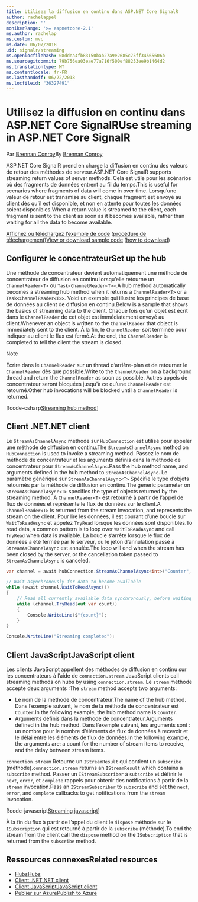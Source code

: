 ```yaml
---
title: Utilisez la diffusion en continu dans ASP.NET Core SignalR
author: rachelappel
description: ''
monikerRange: '>= aspnetcore-2.1'
ms.author: rachelap
ms.custom: mvc
ms.date: 06/07/2018
uid: signalr/streaming
ms.openlocfilehash: 08ddea4fb83150bab27a9e2685c75ff34565606b
ms.sourcegitcommit: 79b756ea03eae77a716f500ef88253ee9b1464d2
ms.translationtype: MT
ms.contentlocale: fr-FR
ms.lasthandoff: 06/22/2018
ms.locfileid: "36327491"
---
```

# <a name="use-streaming-in-aspnet-core-signalr"></a><span data-ttu-id="9ed53-102">Utilisez la diffusion en continu dans ASP.NET Core SignalR</span><span class="sxs-lookup"><span data-stu-id="9ed53-102">Use streaming in ASP.NET Core SignalR</span></span>

<span data-ttu-id="9ed53-103">Par [Brennan Conroy](https://github.com/BrennanConroy)</span><span class="sxs-lookup"><span data-stu-id="9ed53-103">By [Brennan Conroy](https://github.com/BrennanConroy)</span></span>

<span data-ttu-id="9ed53-104">ASP.NET Core SignalR prend en charge la diffusion en continu des valeurs de retour des méthodes de serveur.</span><span class="sxs-lookup"><span data-stu-id="9ed53-104">ASP.NET Core SignalR supports streaming return values of server methods.</span></span> <span data-ttu-id="9ed53-105">Cela est utile pour les scénarios où des fragments de données entrent au fil du temps.</span><span class="sxs-lookup"><span data-stu-id="9ed53-105">This is useful for scenarios where fragments of data will come in over time.</span></span> <span data-ttu-id="9ed53-106">Lorsqu’une valeur de retour est transmise au client, chaque fragment est envoyé au client dès qu’il est disponible, et non en attente pour toutes les données soient disponibles.</span><span class="sxs-lookup"><span data-stu-id="9ed53-106">When a return value is streamed to the client, each fragment is sent to the client as soon as it becomes available, rather than waiting for all the data to become available.</span></span>

<span data-ttu-id="9ed53-107">[Affichez ou téléchargez l’exemple de code](https://github.com/aspnet/Docs/tree/live/aspnetcore/signalr/streaming/sample) ([procédure de téléchargement](xref:tutorials/index#how-to-download-a-sample))</span><span class="sxs-lookup"><span data-stu-id="9ed53-107">[View or download sample code](https://github.com/aspnet/Docs/tree/live/aspnetcore/signalr/streaming/sample) ([how to download](xref:tutorials/index#how-to-download-a-sample))</span></span>

## <a name="set-up-the-hub"></a><span data-ttu-id="9ed53-108">Configurer le concentrateur</span><span class="sxs-lookup"><span data-stu-id="9ed53-108">Set up the hub</span></span>

<span data-ttu-id="9ed53-109">Une méthode de concentrateur devient automatiquement une méthode de concentrateur de diffusion en continu lorsqu’elle retourne un `ChannelReader<T>` ou `Task<ChannelReader<T>>`.</span><span class="sxs-lookup"><span data-stu-id="9ed53-109">A hub method automatically becomes a streaming hub method when it returns a `ChannelReader<T>` or a `Task<ChannelReader<T>>`.</span></span> <span data-ttu-id="9ed53-110">Voici un exemple qui illustre les principes de base de données au client de diffusion en continu.</span><span class="sxs-lookup"><span data-stu-id="9ed53-110">Below is a sample that shows the basics of streaming data to the client.</span></span> <span data-ttu-id="9ed53-111">Chaque fois qu’un objet est écrit dans le `ChannelReader` de cet objet est immédiatement envoyé au client.</span><span class="sxs-lookup"><span data-stu-id="9ed53-111">Whenever an object is written to the `ChannelReader` that object is immediately sent to the client.</span></span> <span data-ttu-id="9ed53-112">À la fin, le `ChannelReader` soit terminée pour indiquer au client le flux est fermé.</span><span class="sxs-lookup"><span data-stu-id="9ed53-112">At the end, the `ChannelReader` is completed to tell the client the stream is closed.</span></span>

> [!NOTE]
> <span data-ttu-id="9ed53-113">Écrire dans le `ChannelReader` sur un thread d’arrière-plan et de retourner le `ChannelReader` dès que possible.</span><span class="sxs-lookup"><span data-stu-id="9ed53-113">Write to the `ChannelReader` on a background thread and return the `ChannelReader` as soon as possible.</span></span> <span data-ttu-id="9ed53-114">Autres appels de concentrateur seront bloquées jusqu'à ce qu’une `ChannelReader` est retourné.</span><span class="sxs-lookup"><span data-stu-id="9ed53-114">Other hub invocations will be blocked until a `ChannelReader` is returned.</span></span>

[!code-csharp[Streaming hub method](streaming/sample/Hubs/StreamHub.cs?range=10-34)]

## <a name="net-client"></a><span data-ttu-id="9ed53-115">Client .NET</span><span class="sxs-lookup"><span data-stu-id="9ed53-115">.NET client</span></span>

<span data-ttu-id="9ed53-116">Le `StreamAsChannelAsync` méthode sur `HubConnection` est utilisé pour appeler une méthode de diffusion en continu.</span><span class="sxs-lookup"><span data-stu-id="9ed53-116">The `StreamAsChannelAsync` method on `HubConnection` is used to invoke a streaming method.</span></span> <span data-ttu-id="9ed53-117">Passez le nom de méthode de concentrateur et les arguments définis dans la méthode de concentrateur pour `StreamAsChannelAsync`.</span><span class="sxs-lookup"><span data-stu-id="9ed53-117">Pass the hub method name, and arguments defined in the hub method to `StreamAsChannelAsync`.</span></span> <span data-ttu-id="9ed53-118">Le paramètre générique sur `StreamAsChannelAsync<T>` Spécifie le type d’objets retournés par la méthode de diffusion en continu.</span><span class="sxs-lookup"><span data-stu-id="9ed53-118">The generic parameter on `StreamAsChannelAsync<T>` specifies the type of objects returned by the streaming method.</span></span> <span data-ttu-id="9ed53-119">A `ChannelReader<T>` est retourné à partir de l’appel de flux de données et représente le flux de données sur le client.</span><span class="sxs-lookup"><span data-stu-id="9ed53-119">A `ChannelReader<T>` is returned from the stream invocation, and represents the stream on the client.</span></span> <span data-ttu-id="9ed53-120">Pour lire les données, il est courant d’une boucle sur `WaitToReadAsync` et appelez `TryRead` lorsque les données sont disponibles.</span><span class="sxs-lookup"><span data-stu-id="9ed53-120">To read data, a common pattern is to loop over `WaitToReadAsync` and call `TryRead` when data is available.</span></span> <span data-ttu-id="9ed53-121">La boucle s’arrête lorsque le flux de données a été fermée par le serveur, ou le jeton d’annulation passé à `StreamAsChannelAsync` est annulée.</span><span class="sxs-lookup"><span data-stu-id="9ed53-121">The loop will end when the stream has been closed by the server, or the cancellation token passed to `StreamAsChannelAsync` is canceled.</span></span>

```csharp
var channel = await hubConnection.StreamAsChannelAsync<int>("Counter", 10, 500, CancellationToken.None);

// Wait asynchronously for data to become available
while (await channel.WaitToReadAsync())
{
    // Read all currently available data synchronously, before waiting for more data
    while (channel.TryRead(out var count))
    {
        Console.WriteLine($"{count}");
    }
}

Console.WriteLine("Streaming completed");
```

## <a name="javascript-client"></a><span data-ttu-id="9ed53-122">Client JavaScript</span><span class="sxs-lookup"><span data-stu-id="9ed53-122">JavaScript client</span></span>

<span data-ttu-id="9ed53-123">Les clients JavaScript appellent des méthodes de diffusion en continu sur les concentrateurs à l’aide de `connection.stream`.</span><span class="sxs-lookup"><span data-stu-id="9ed53-123">JavaScript clients call streaming methods on hubs by using `connection.stream`.</span></span> <span data-ttu-id="9ed53-124">Le `stream` méthode accepte deux arguments :</span><span class="sxs-lookup"><span data-stu-id="9ed53-124">The `stream` method accepts two arguments:</span></span>

* <span data-ttu-id="9ed53-125">Le nom de la méthode de concentrateur.</span><span class="sxs-lookup"><span data-stu-id="9ed53-125">The name of the hub method.</span></span> <span data-ttu-id="9ed53-126">Dans l’exemple suivant, le nom de la méthode de concentrateur est `Counter`.</span><span class="sxs-lookup"><span data-stu-id="9ed53-126">In the following example, the hub method name is `Counter`.</span></span>
* <span data-ttu-id="9ed53-127">Arguments définis dans la méthode de concentrateur.</span><span class="sxs-lookup"><span data-stu-id="9ed53-127">Arguments defined in the hub method.</span></span> <span data-ttu-id="9ed53-128">Dans l’exemple suivant, les arguments sont : un nombre pour le nombre d’éléments de flux de données à recevoir et le délai entre les éléments de flux de données.</span><span class="sxs-lookup"><span data-stu-id="9ed53-128">In the following example, the arguments are: a count for the number of stream items to receive, and the delay between stream items.</span></span>

<span data-ttu-id="9ed53-129">`connection.stream` Retourne un `IStreamResult` qui contient un `subscribe` (méthode).</span><span class="sxs-lookup"><span data-stu-id="9ed53-129">`connection.stream` returns an `IStreamResult` which contains a `subscribe` method.</span></span> <span data-ttu-id="9ed53-130">Passer un `IStreamSubscriber` à `subscribe` et définir le `next`, `error`, et `complete` rappels pour obtenir des notifications à partir de la `stream` invocation.</span><span class="sxs-lookup"><span data-stu-id="9ed53-130">Pass an `IStreamSubscriber` to `subscribe` and set the `next`, `error`, and `complete` callbacks to get notifications from the `stream` invocation.</span></span>

[!code-javascript[Streaming javascript](streaming/sample/wwwroot/js/stream.js?range=19-36)]

<span data-ttu-id="9ed53-131">À la fin du flux à partir de l’appel du client le `dispose` méthode sur le `ISubscription` qui est retourné à partir de la `subscribe` (méthode).</span><span class="sxs-lookup"><span data-stu-id="9ed53-131">To end the stream from the client call the `dispose` method on the `ISubscription` that is returned from the `subscribe` method.</span></span>

## <a name="related-resources"></a><span data-ttu-id="9ed53-132">Ressources connexes</span><span class="sxs-lookup"><span data-stu-id="9ed53-132">Related resources</span></span>

* [<span data-ttu-id="9ed53-133">Hubs</span><span class="sxs-lookup"><span data-stu-id="9ed53-133">Hubs</span></span>](xref:signalr/hubs)
* [<span data-ttu-id="9ed53-134">Client .NET</span><span class="sxs-lookup"><span data-stu-id="9ed53-134">.NET client</span></span>](xref:signalr/dotnet-client)
* [<span data-ttu-id="9ed53-135">Client JavaScript</span><span class="sxs-lookup"><span data-stu-id="9ed53-135">JavaScript client</span></span>](xref:signalr/javascript-client)
* [<span data-ttu-id="9ed53-136">Publier sur Azure</span><span class="sxs-lookup"><span data-stu-id="9ed53-136">Publish to Azure</span></span>](xref:signalr/publish-to-azure-web-app)
